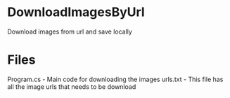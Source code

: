 # DownloadImagesByUrl
 Download images from url and save locally
 
# Files

Program.cs - Main code for downloading the images
urls.txt - This file has all the image urls that needs to be download
